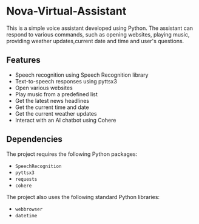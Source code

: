 # Nova-Virtual-Assistant
This is a simple voice assistant developed using Python. The assistant can respond to various commands, such as opening websites, playing music, providing weather updates,current date and time and user's questions.

## Features

- Speech recognition using Speech Recognition library
- Text-to-speech responses using pyttsx3
- Open various websites
- Play music from a predefined list
- Get the latest news headlines
- Get the current time and date
- Get the current weather updates 
- Interact with an AI chatbot using Cohere

## Dependencies

The project requires the following Python packages:

- `SpeechRecognition`
- `pyttsx3`
- `requests`
- `cohere`

 The project also uses the following standard Python libraries:

- `webbrowser`
- `datetime`
